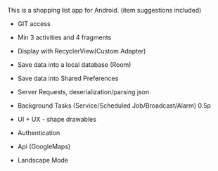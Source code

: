 This is a shopping list app for Android. (item suggestions included)


- GIT access
- Min 3 activities and 4 fragments 
- Display with RecyclerView(Custom Adapter)
- Save data into a local database (Room)
- Save data into Shared Preferences
- Server Requests, deserialization/parsing json
- Background Tasks (Service/Scheduled Job/Broadcast/Alarm) 0.5p
- UI + UX - shape drawables

- Authentication
- Api (GoogleMaps)
- Landscape Mode
